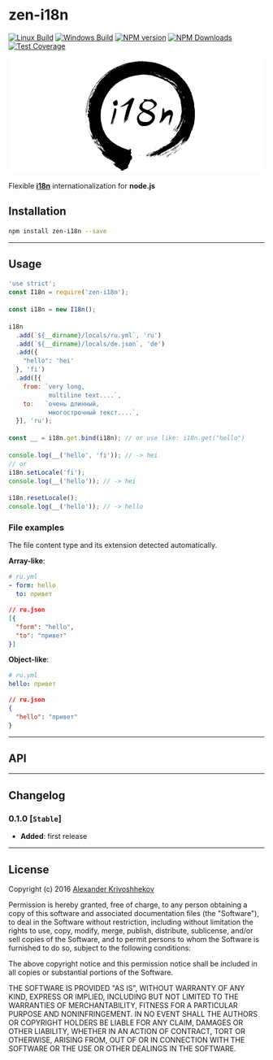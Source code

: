 # zen-i18n

[![Linux Build][travis-image]][travis-url]
[![Windows Build][appveyor-image]][appveyor-url]
[![NPM version][npm-v-image]][npm-url]
[![NPM Downloads][npm-dm-image]][npm-url]
[![Test Coverage][coveralls-image]][coveralls-url]

[![Logo](/README/logo.png)][npm-url]

Flexible [**i18n**][wikipedia-link] internationalization for **node.js**


## Installation
```sh
npm install zen-i18n --save
```

--------------------------------------------------------------------------------

## Usage
```js
'use strict';
const I18n = require('zen-i18n');

const i18n = new I18n();

i18n
  .add(`${__dirname}/locals/ru.yml`, 'ru')
  .add(`${__dirname}/locals/de.json`, 'de')
  .add({
    "hello": 'hei'
  }, 'fi')
  .add([{
    from: `very long,
           multiline text....`,
    to:   `очень длинный,
           многострочный текст....`,
  }], 'ru');

const __ = i18n.get.bind(i18n); // or use like: i18n.get("hello")

console.log(__('hello', 'fi')); // -> hei
// or
i18n.setLocale('fi');
console.log(__('hello')); // -> hei

i18n.resetLocale();
console.log(__('hello')); // -> hello
```

### File examples
The file content type and its extension detected automatically.

**Array-like**:

```yaml
# ru.yml
- form: hello
  to: привет
```

```json
// ru.json
[{
  "form": "hello",
  "to": "привет"
}]
```

**Object-like**:

```yaml
# ru.yml
hello: привет
```

```json
// ru.json
{
  "hello": "привет"
}
```

--------------------------------------------------------------------------------

## API

--------------------------------------------------------------------------------

## Changelog
### 0.1.0 [`Stable`]
* **Added**: first release

--------------------------------------------------------------------------------

## License
Copyright (c)  2016 [Alexander Krivoshhekov][github-author-link]

Permission is hereby granted, free of charge, to any person obtaining a copy of this software and associated documentation files (the "Software"), to deal in the Software without restriction, including without limitation the rights to use, copy, modify, merge, publish, distribute, sublicense, and/or sell copies of the Software, and to permit persons to whom the Software is furnished to do so, subject to the following conditions:

The above copyright notice and this permission notice shall be included in all copies or substantial portions of the Software.

THE SOFTWARE IS PROVIDED "AS IS", WITHOUT WARRANTY OF ANY KIND, EXPRESS OR IMPLIED, INCLUDING BUT NOT LIMITED TO THE WARRANTIES OF MERCHANTABILITY, FITNESS FOR A PARTICULAR PURPOSE AND NONINFRINGEMENT. IN NO EVENT SHALL THE AUTHORS OR COPYRIGHT HOLDERS BE LIABLE FOR ANY CLAIM, DAMAGES OR OTHER LIABILITY, WHETHER IN AN ACTION OF CONTRACT, TORT OR OTHERWISE, ARISING FROM, OUT OF OR IN CONNECTION WITH THE SOFTWARE OR THE USE OR OTHER DEALINGS IN THE SOFTWARE.

[github-author-link]: http://github.com/SuperPaintman
[wikipedia-link]: https://en.wikipedia.org/wiki/Internationalization_and_localization
[npm-url]: https://www.npmjs.com/package/zen-i18n
[npm-v-image]: https://img.shields.io/npm/v/zen-i18n.svg
[npm-dm-image]: https://img.shields.io/npm/dm/zen-i18n.svg
[travis-image]: https://img.shields.io/travis/SuperPaintman/zen-i18n/master.svg?label=linux
[travis-url]: https://travis-ci.org/SuperPaintman/zen-i18n
[appveyor-image]: https://img.shields.io/appveyor/ci/SuperPaintman/zen-i18n/master.svg?label=windows
[appveyor-url]: https://ci.appveyor.com/project/SuperPaintman/zen-i18n
[coveralls-image]: https://img.shields.io/coveralls/SuperPaintman/zen-i18n/master.svg
[coveralls-url]: https://coveralls.io/r/SuperPaintman/zen-i18n?branch=master

